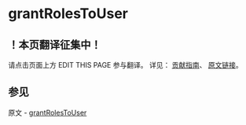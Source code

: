# grantRolesToUser

## ！本页翻译征集中！

请点击页面上方 EDIT THIS PAGE 参与翻译。
详见：
[贡献指南]( https://github.com/JinMuInfo/MongoDB-Manual-zh/blob/master/CONTRIBUTING.md )、
[原文链接](  https://docs.mongodb.com/manual/reference/command/grantRolesToUser/  )。

## 参见

原文 - [grantRolesToUser]( https://docs.mongodb.com/manual/reference/command/grantRolesToUser/ )

